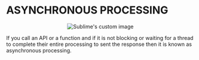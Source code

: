 # ASYNCHRONOUS PROCESSING

<p align="center">
  <img src="https://th.bing.com/th/id/R.cb968eefc8304395e8b6403f26ef0f32?rik=PeKOIVj5g2TahA&riu=http%3a%2f%2fwww.partnershipnyc.org%2fwp-content%2fuploads%2f2020%2f09%2fMontoyaMeme-300x252.png&ehk=qQe4EMwvLUYKcA3k47a1l%2fSzxeTU9ixfHp%2bu%2bdM1XTY%3d&risl=&pid=ImgRaw&r=0" alt="Sublime's custom image"/>
</p>

If you call an API or a function and if it is not blocking or waiting for a thread to complete their entire processing to sent the response then it is known as asynchronous processing.
